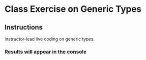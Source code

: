 # Class Exercise on Generic Types

## Instructions
Instructor-lead live coding on generic types.

### Results will appear in the console